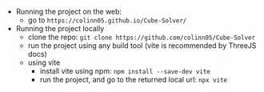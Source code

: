 * Running the project on the web:
    * go to `https://colinn05.github.io/Cube-Solver/`
* Running the project locally
    * clone the repo: `git clone https://github.com/colinn05/Cube-Solver`
    * run the project using any build tool (vite is recommended by ThreeJS docs)
    * using vite
        * install vite using npm: `npm install --save-dev vite`
        * run the project, and go to the returned local url: `npx vite`